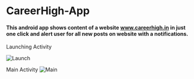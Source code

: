# CareerHigh-App
#### This android app shows content of a website www.careerhigh.in in just one click and alert user for all new posts on website with a notifications.

Launching Activity

![Launch](https://github.com/vinaysomawat/CareerHigh-App/blob/master/images/Screenshot_20190110-145947.png)

Main Activity
![Main](https://github.com/vinaysomawat/CareerHigh-App/blob/master/images/Screenshot_20190110-150002.png)
